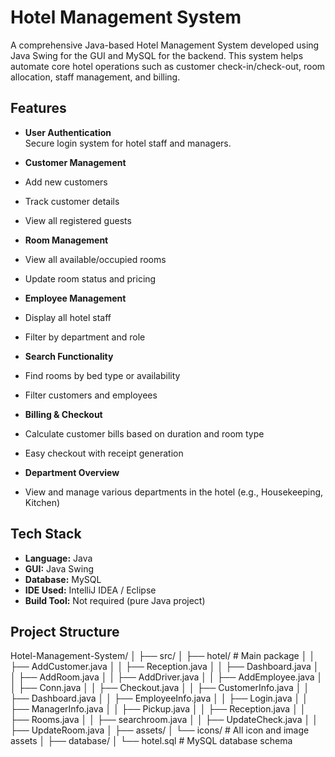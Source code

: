 #  Hotel Management System

A comprehensive Java-based Hotel Management System developed using Java Swing for the GUI and MySQL for the backend. This system helps automate core hotel operations such as customer check-in/check-out, room allocation, staff management, and billing.

##  Features

-  **User Authentication**  
  Secure login system for hotel staff and managers.

-  **Customer Management**
  - Add new customers
  - Track customer details
  - View all registered guests

-  **Room Management**
  - View all available/occupied rooms
  - Update room status and pricing

-  **Employee Management**
  - Display all hotel staff
  - Filter by department and role

-  **Search Functionality**
  - Find rooms by bed type or availability
  - Filter customers and employees

-  **Billing & Checkout**
  - Calculate customer bills based on duration and room type
  - Easy checkout with receipt generation

-  **Department Overview**
  - View and manage various departments in the hotel (e.g., Housekeeping, Kitchen)

##  Tech Stack

- **Language:** Java  
- **GUI:** Java Swing  
- **Database:** MySQL  
- **IDE Used:** IntelliJ IDEA / Eclipse  
- **Build Tool:** Not required (pure Java project)

##  Project Structure

Hotel-Management-System/
│
├── src/
│ ├── hotel/ # Main package
│ │ ├── AddCustomer.java
│ │ ├── Reception.java
│ │ ├── Dashboard.java
│ │ ├── AddRoom.java
│ │ ├── AddDriver.java
│ │ ├── AddEmployee.java
│ │ ├── Conn.java
│ │ ├── Checkout.java
│ │ ├── CustomerInfo.java
│ │ ├── Dashboard.java
│ │ ├── EmployeeInfo.java
│ │ ├── Login.java
│ │ ├── ManagerInfo.java
│ │ ├── Pickup.java
│ │ ├── Reception.java
│ │ ├── Rooms.java
│ │ ├── searchroom.java
│ │ ├── UpdateCheck.java
│ │ ├── UpdateRoom.java
│ 
├── assets/
│ └── icons/ # All icon and image assets
│
├── database/
│ └── hotel.sql # MySQL database schema
